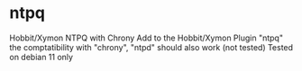 # ntpq
Hobbit/Xymon NTPQ with Chrony
Add to the Hobbit/Xymon Plugin "ntpq" the comptatibility with "chrony", "ntpd" should also work (not tested)
Tested on debian 11 only

